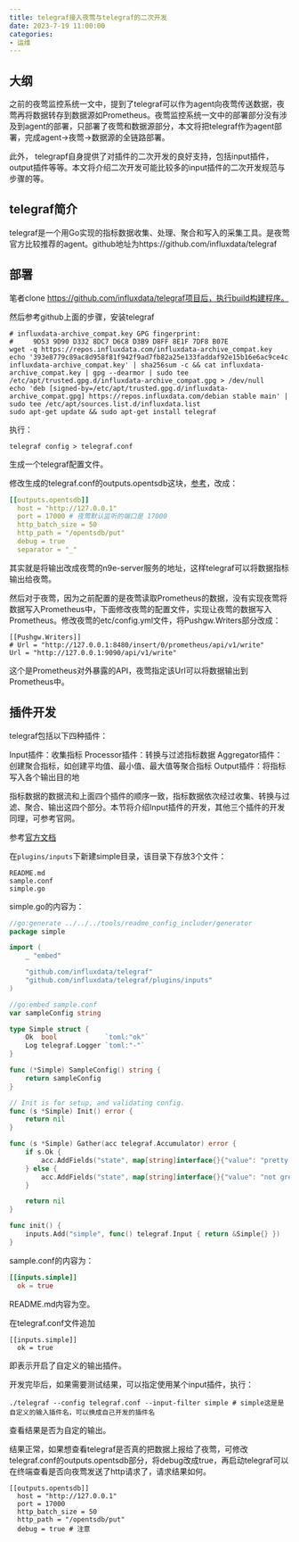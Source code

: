 ```yaml
---
title: telegraf接入夜莺与telegraf的二次开发
date: 2023-7-19 11:00:00
categories:
- 运维
---
```


## 大纲

之前的夜莺监控系统一文中，提到了telegraf可以作为agent向夜莺传送数据，夜莺再将数据转存到数据源如Prometheus。夜莺监控系统一文中的部署部分没有涉及到agent的部署，只部署了夜莺和数据源部分，本文将把telegraf作为agent部署，完成agent->夜莺->数据源的全链路部署。

此外， telegrapf自身提供了对插件的二次开发的良好支持，包括input插件，output插件等等。本文将介绍二次开发可能比较多的input插件的二次开发规范与步骤的等。

## telegraf简介

telegraf是一个用Go实现的指标数据收集、处理、聚合和写入的采集工具。是夜莺官方比较推荐的agent。github地址为https://github.com/influxdata/telegraf

## 部署

笔者clone https://github.com/influxdata/telegraf项目后，执行build构建程序。

然后参考github上面的步骤，安装telegraf

```shell
# influxdata-archive_compat.key GPG fingerprint:
#     9D53 9D90 D332 8DC7 D6C8 D3B9 D8FF 8E1F 7DF8 B07E
wget -q https://repos.influxdata.com/influxdata-archive_compat.key
echo '393e8779c89ac8d958f81f942f9ad7fb82a25e133faddaf92e15b16e6ac9ce4c influxdata-archive_compat.key' | sha256sum -c && cat influxdata-archive_compat.key | gpg --dearmor | sudo tee /etc/apt/trusted.gpg.d/influxdata-archive_compat.gpg > /dev/null
echo 'deb [signed-by=/etc/apt/trusted.gpg.d/influxdata-archive_compat.gpg] https://repos.influxdata.com/debian stable main' | sudo tee /etc/apt/sources.list.d/influxdata.list
sudo apt-get update && sudo apt-get install telegraf
```

执行：

```shell
telegraf config > telegraf.conf
```

生成一个telegraf配置文件。

修改生成的telegraf.conf的outputs.opentsdb这块，[参考](https://flashcat.cloud/docs/content/flashcat-monitor/nightingale-v6/agent/telegraf/)，改成：

```yml
[[outputs.opentsdb]]
  host = "http://127.0.0.1"
  port = 17000 # 夜莺默认监听的端口是 17000
  http_batch_size = 50
  http_path = "/opentsdb/put"
  debug = true
  separator = "_"
```

其实就是将输出改成夜莺的n9e-server服务的地址，这样telegraf可以将数据指标输出给夜莺。

然后对于夜莺，因为之前配置的是夜莺读取Prometheus的数据，没有实现夜莺将数据写入Prometheus中，下面修改夜莺的配置文件，实现让夜莺的数据写入Prometheus。修改夜莺的etc/config.yml文件，将Pushgw.Writers部分改成：

```shell
[[Pushgw.Writers]]
# Url = "http://127.0.0.1:8480/insert/0/prometheus/api/v1/write"
Url = "http://127.0.0.1:9090/api/v1/write"
```

这个是Prometheus对外暴露的API，夜莺指定该Url可以将数据输出到Prometheus中。

## 插件开发

telegraf包括以下四种插件：

Input插件：收集指标
Processor插件：转换与过滤指标数据
Aggregator插件：创建聚合指标，如创建平均值、最小值、最大值等聚合指标
Output插件：将指标写入各个输出目的地

指标数据的数据流和上面四个插件的顺序一致，指标数据依次经过收集、转换与过滤、聚合、输出这四个部分。本节将介绍Input插件的开发，其他三个插件的开发同理，可参考官网。

参考[官方文档](https://github.com/influxdata/telegraf/blob/master/docs/INPUTS.md)

在`plugins/inputs`下新建simple目录，该目录下存放3个文件：

```
README.md
sample.conf
simple.go
```

simple.go的内容为：

```go
//go:generate ../../../tools/readme_config_includer/generator
package simple

import (
	_ "embed"

	"github.com/influxdata/telegraf"
	"github.com/influxdata/telegraf/plugins/inputs"
)

//go:embed sample.conf
var sampleConfig string

type Simple struct {
	Ok  bool            `toml:"ok"`
	Log telegraf.Logger `toml:"-"`
}

func (*Simple) SampleConfig() string {
	return sampleConfig
}

// Init is for setup, and validating config.
func (s *Simple) Init() error {
	return nil
}

func (s *Simple) Gather(acc telegraf.Accumulator) error {
	if s.Ok {
		acc.AddFields("state", map[string]interface{}{"value": "pretty good"}, nil)
	} else {
		acc.AddFields("state", map[string]interface{}{"value": "not great"}, nil)
	}

	return nil
}

func init() {
	inputs.Add("simple", func() telegraf.Input { return &Simple{} })
}
```

sample.conf的内容为：

```conf
[[inputs.simple]]
  ok = true
```

README.md内容为空。

在telegraf.conf文件追加

```shell
[[inputs.simple]]
  ok = true
```

即表示开启了自定义的输出插件。

开发完毕后，如果需要测试结果，可以指定使用某个input插件，执行：

```shell
./telegraf --config telegraf.conf --input-filter simple # simple这是是自定义的输入插件名，可以换成自己开发的插件名
```

查看结果是否为自定的输出。

结果正常，如果想查看telegraf是否真的把数据上报给了夜莺，可修改telegraf.conf的outputs.opentsdb部分，将debug改成true，再启动telegraf可以在终端查看是否向夜莺发送了http请求了，请求结果如何。

```shell
[[outputs.opentsdb]]
  host = "http://127.0.0.1"
  port = 17000
  http_batch_size = 50
  http_path = "/opentsdb/put"
  debug = true # 注意
```

